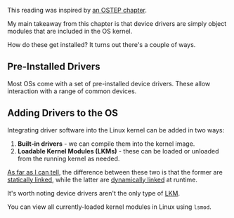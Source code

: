This reading was inspired by [an OSTEP chapter](OSTEP/Part%20III%20-%20Persistence/1%20-%20IO%20Devices.md). 

My main takeaway from this chapter is that device drivers are simply object modules that are included in the OS kernel.

How do these get installed? It turns out there's a couple of ways.

## Pre-Installed Drivers
Most OSs come with a set of pre-installed device drivers. These allow interaction with a range of common devices.

## Adding Drivers to the OS
Integrating driver software into the Linux kernel can be added in two ways:

1. **Built-in drivers** - we can compile them into the kernel image.
2. **Loadable Kernel Modules (LKMs)** - these can be loaded or unloaded from the running kernel as needed. 

[As far as I can tell](https://medium.com/geekculture/linux-device-drivers-1334e5336fc6), the difference between these two is that the former are [statically linked](CSAPP/Chapter%207/Static%20Linking.md), while the latter are [dynamically linked](CSAPP/Chapter%207/Dynamic%20Linking%20with%20Shared%20Libraries.md) at runtime. 

It's worth noting device drivers aren't the only type of [LKM](https://en.wikipedia.org/wiki/Loadable_kernel_module).

You can view all currently-loaded kernel modules in Linux using `lsmod`. 

